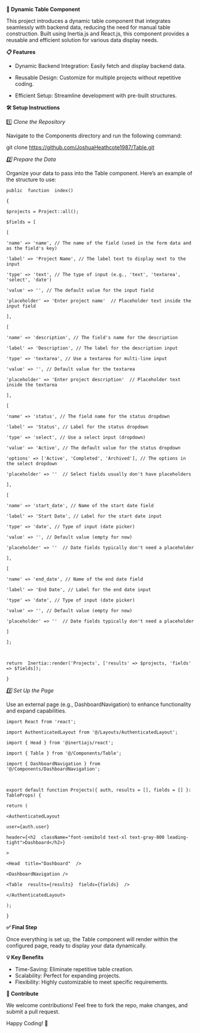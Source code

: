 ﻿**🚀 Dynamic Table Component**

  

This project introduces a dynamic table component that integrates seamlessly with backend data, reducing the need for manual table construction. Built using Inertia.js and React.js, this component provides a reusable and efficient solution for various data display needs.

  

**📋 Features**

  

 - Dynamic Backend Integration: Easily fetch and display backend data.
   
 - Reusable Design: Customize for multiple projects without repetitive  
   coding.

   
   

 - Efficient Setup: Streamline development with pre-built structures.

  

**🛠️ Setup Instructions**

1️⃣ *Clone the Repository*

  

Navigate to the Components directory and run the following command:

  

git clone https://github.com/JoshuaHeathcote1987/Table.git

  

*2️⃣ Prepare the Data*

  

Organize your data to pass into the Table component. Here’s an example of the structure to use:


    public  function  index()
    
    {
    
    $projects = Project::all();
    
    $fields = [
    
    [
    
    'name' => 'name', // The name of the field (used in the form data and as the field's key)
    
    'label' => 'Project Name', // The label text to display next to the input
    
    'type' => 'text', // The type of input (e.g., 'text', 'textarea', 'select', 'date')
    
    'value' => '', // The default value for the input field
    
    'placeholder' => 'Enter project name'  // Placeholder text inside the input field
    
    ],
    
    [
    
    'name' => 'description', // The field's name for the description
    
    'label' => 'Description', // The label for the description input
    
    'type' => 'textarea', // Use a textarea for multi-line input
    
    'value' => '', // Default value for the textarea
    
    'placeholder' => 'Enter project description'  // Placeholder text inside the textarea
    
    ],
    
    [
    
    'name' => 'status', // The field name for the status dropdown
    
    'label' => 'Status', // Label for the status dropdown
    
    'type' => 'select', // Use a select input (dropdown)
    
    'value' => 'Active', // The default value for the status dropdown
    
    'options' => ['Active', 'Completed', 'Archived'], // The options in the select dropdown
    
    'placeholder' => ''  // Select fields usually don't have placeholders
    
    ],
    
    [
    
    'name' => 'start_date', // Name of the start date field
    
    'label' => 'Start Date', // Label for the start date input
    
    'type' => 'date', // Type of input (date picker)
    
    'value' => '', // Default value (empty for now)
    
    'placeholder' => ''  // Date fields typically don't need a placeholder
    
    ],
    
    [
    
    'name' => 'end_date', // Name of the end date field
    
    'label' => 'End Date', // Label for the end date input
    
    'type' => 'date', // Type of input (date picker)
    
    'value' => '', // Default value (empty for now)
    
    'placeholder' => ''  // Date fields typically don't need a placeholder
    
    ]
    
    ];
    
      
    
    return  Inertia::render('Projects', ['results' => $projects, 'fields' => $fields]);
    
    }

  

*3️⃣ Set Up the Page*

  

Use an external page (e.g., DashboardNavigation) to enhance functionality and expand capabilities.

  

    import React from 'react';
    
    import AuthenticatedLayout from '@/Layouts/AuthenticatedLayout';
    
    import { Head } from '@inertiajs/react';
    
    import { Table } from '@/Components/Table';
    
    import { DashboardNavigation } from '@/Components/DashboardNavigation';
    
      
    
    export default function Projects({ auth, results = [], fields = [] }: TableProps) {
    
    return (
    
    <AuthenticatedLayout
    
    user={auth.user}
    
    header={<h2  className="font-semibold text-xl text-gray-800 leading-tight">Dashboard</h2>}
    
    >
    
    <Head  title="Dashboard"  />
    
    <DashboardNavigation />
    
    <Table  results={results}  fields={fields}  />
    
    </AuthenticatedLayout>
    
    );
    
    }

  

**✅ Final Step**

  

Once everything is set up, the Table component will render within the configured page, ready to display your data dynamically.


**💡 Key Benefits**

  

 - Time-Saving: Eliminate repetitive table creation.
 - Scalability: Perfect for expanding projects.
 - Flexibility: Highly customizable to meet specific requirements.

  

**🌟 Contribute**

  

We welcome contributions! Feel free to fork the repo, make changes, and submit a pull request.

  

Happy Coding! 🎉

